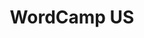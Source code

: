 ---
title: "WordCamp US"
url: https://2019.us.wordcamp.org/
location: "St. Louis, MO USA"
start_date: 2019-11-01T09:00:00
end_date: 2019-11-03T17:00:00
zone: "America/Chicago"
hosts:
  - name: Stephanie Drescher
    url: https://stephaniestimac.com/
    twitter: seaotta
  - name: Erica Draud
    twitter: hiamerica
judges:
  - name: Carie Fisher
    url: https://cariefisher.com
    twitter: cariefisher
  - name: Helen Hou-Sandí
    url: https://helen.blog/
    twitter: helenhousandi
  - name: Alain Schlesser
    url: https://www.alainschlesser.com/
    twitter: schlessera
  - name: Rich Tabor
    url: https://richtabor.com/
    twitter: richard_tabor
sponsor: Microsoft Edge
pitches:
  - 71
  - 80
  - 45
  - 43
  - 59
winners:
  judges: 59
  community: 80
---